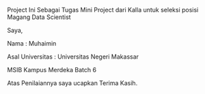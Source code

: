 Project Ini Sebagai Tugas Mini Project dari Kalla untuk seleksi posisi Magang Data Scientist

Saya,

Nama             : Muhaimin

Asal Universitas : Universitas Negeri Makassar


MSIB Kampus Merdeka Batch 6


Atas Penilaiannya saya ucapkan Terima Kasih.
